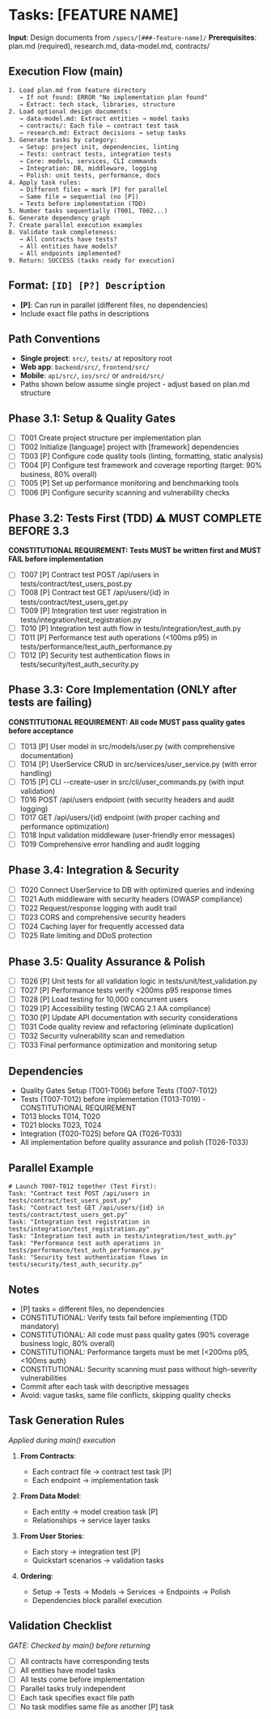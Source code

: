 # Tasks: [FEATURE NAME]

**Input**: Design documents from `/specs/[###-feature-name]/`
**Prerequisites**: plan.md (required), research.md, data-model.md, contracts/

## Execution Flow (main)
```
1. Load plan.md from feature directory
   → If not found: ERROR "No implementation plan found"
   → Extract: tech stack, libraries, structure
2. Load optional design documents:
   → data-model.md: Extract entities → model tasks
   → contracts/: Each file → contract test task
   → research.md: Extract decisions → setup tasks
3. Generate tasks by category:
   → Setup: project init, dependencies, linting
   → Tests: contract tests, integration tests
   → Core: models, services, CLI commands
   → Integration: DB, middleware, logging
   → Polish: unit tests, performance, docs
4. Apply task rules:
   → Different files = mark [P] for parallel
   → Same file = sequential (no [P])
   → Tests before implementation (TDD)
5. Number tasks sequentially (T001, T002...)
6. Generate dependency graph
7. Create parallel execution examples
8. Validate task completeness:
   → All contracts have tests?
   → All entities have models?
   → All endpoints implemented?
9. Return: SUCCESS (tasks ready for execution)
```

## Format: `[ID] [P?] Description`
- **[P]**: Can run in parallel (different files, no dependencies)
- Include exact file paths in descriptions

## Path Conventions
- **Single project**: `src/`, `tests/` at repository root
- **Web app**: `backend/src/`, `frontend/src/`
- **Mobile**: `api/src/`, `ios/src/` or `android/src/`
- Paths shown below assume single project - adjust based on plan.md structure

## Phase 3.1: Setup & Quality Gates
- [ ] T001 Create project structure per implementation plan
- [ ] T002 Initialize [language] project with [framework] dependencies
- [ ] T003 [P] Configure code quality tools (linting, formatting, static analysis)
- [ ] T004 [P] Configure test framework and coverage reporting (target: 90% business, 80% overall)
- [ ] T005 [P] Set up performance monitoring and benchmarking tools
- [ ] T006 [P] Configure security scanning and vulnerability checks

## Phase 3.2: Tests First (TDD) ⚠️ MUST COMPLETE BEFORE 3.3
**CONSTITUTIONAL REQUIREMENT: Tests MUST be written first and MUST FAIL before implementation**
- [ ] T007 [P] Contract test POST /api/users in tests/contract/test_users_post.py
- [ ] T008 [P] Contract test GET /api/users/{id} in tests/contract/test_users_get.py
- [ ] T009 [P] Integration test user registration in tests/integration/test_registration.py
- [ ] T010 [P] Integration test auth flow in tests/integration/test_auth.py
- [ ] T011 [P] Performance test auth operations (<100ms p95) in tests/performance/test_auth_performance.py
- [ ] T012 [P] Security test authentication flows in tests/security/test_auth_security.py

## Phase 3.3: Core Implementation (ONLY after tests are failing)
**CONSTITUTIONAL REQUIREMENT: All code MUST pass quality gates before acceptance**
- [ ] T013 [P] User model in src/models/user.py (with comprehensive documentation)
- [ ] T014 [P] UserService CRUD in src/services/user_service.py (with error handling)
- [ ] T015 [P] CLI --create-user in src/cli/user_commands.py (with input validation)
- [ ] T016 POST /api/users endpoint (with security headers and audit logging)
- [ ] T017 GET /api/users/{id} endpoint (with proper caching and performance optimization)
- [ ] T018 Input validation middleware (user-friendly error messages)
- [ ] T019 Comprehensive error handling and audit logging

## Phase 3.4: Integration & Security
- [ ] T020 Connect UserService to DB with optimized queries and indexing
- [ ] T021 Auth middleware with security headers (OWASP compliance)
- [ ] T022 Request/response logging with audit trail
- [ ] T023 CORS and comprehensive security headers
- [ ] T024 Caching layer for frequently accessed data
- [ ] T025 Rate limiting and DDoS protection

## Phase 3.5: Quality Assurance & Polish
- [ ] T026 [P] Unit tests for all validation logic in tests/unit/test_validation.py
- [ ] T027 [P] Performance tests verify <200ms p95 response times
- [ ] T028 [P] Load testing for 10,000 concurrent users
- [ ] T029 [P] Accessibility testing (WCAG 2.1 AA compliance)
- [ ] T030 [P] Update API documentation with security considerations
- [ ] T031 Code quality review and refactoring (eliminate duplication)
- [ ] T032 Security vulnerability scan and remediation
- [ ] T033 Final performance optimization and monitoring setup

## Dependencies
- Quality Gates Setup (T001-T006) before Tests (T007-T012)
- Tests (T007-T012) before implementation (T013-T019) - CONSTITUTIONAL REQUIREMENT
- T013 blocks T014, T020
- T021 blocks T023, T024
- Integration (T020-T025) before QA (T026-T033)
- All implementation before quality assurance and polish (T026-T033)

## Parallel Example
```
# Launch T007-T012 together (Test First):
Task: "Contract test POST /api/users in tests/contract/test_users_post.py"
Task: "Contract test GET /api/users/{id} in tests/contract/test_users_get.py"
Task: "Integration test registration in tests/integration/test_registration.py"
Task: "Integration test auth in tests/integration/test_auth.py"
Task: "Performance test auth operations in tests/performance/test_auth_performance.py"
Task: "Security test authentication flows in tests/security/test_auth_security.py"
```

## Notes
- [P] tasks = different files, no dependencies
- CONSTITUTIONAL: Verify tests fail before implementing (TDD mandatory)
- CONSTITUTIONAL: All code must pass quality gates (90% coverage business logic, 80% overall)
- CONSTITUTIONAL: Performance targets must be met (<200ms p95, <100ms auth)
- CONSTITUTIONAL: Security scanning must pass without high-severity vulnerabilities
- Commit after each task with descriptive messages
- Avoid: vague tasks, same file conflicts, skipping quality checks

## Task Generation Rules
*Applied during main() execution*

1. **From Contracts**:
   - Each contract file → contract test task [P]
   - Each endpoint → implementation task
   
2. **From Data Model**:
   - Each entity → model creation task [P]
   - Relationships → service layer tasks
   
3. **From User Stories**:
   - Each story → integration test [P]
   - Quickstart scenarios → validation tasks

4. **Ordering**:
   - Setup → Tests → Models → Services → Endpoints → Polish
   - Dependencies block parallel execution

## Validation Checklist
*GATE: Checked by main() before returning*

- [ ] All contracts have corresponding tests
- [ ] All entities have model tasks
- [ ] All tests come before implementation
- [ ] Parallel tasks truly independent
- [ ] Each task specifies exact file path
- [ ] No task modifies same file as another [P] task